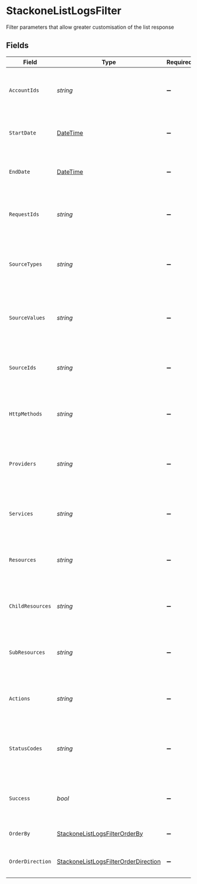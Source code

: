 # StackoneListLogsFilter

Filter parameters that allow greater customisation of the list response


## Fields

| Field                                                                                                 | Type                                                                                                  | Required                                                                                              | Description                                                                                           | Example                                                                                               |
| ----------------------------------------------------------------------------------------------------- | ----------------------------------------------------------------------------------------------------- | ----------------------------------------------------------------------------------------------------- | ----------------------------------------------------------------------------------------------------- | ----------------------------------------------------------------------------------------------------- |
| `AccountIds`                                                                                          | *string*                                                                                              | :heavy_minus_sign:                                                                                    | A comma-separated list of account IDs to filter the results by.                                       | 45355976281015164504,45355976281015164505                                                             |
| `StartDate`                                                                                           | [DateTime](https://learn.microsoft.com/en-us/dotnet/api/system.datetime?view=net-5.0)                 | :heavy_minus_sign:                                                                                    | A ISO8601 date string to filter the results by start_date.                                            | 2020-01-01T00:00:00.000Z                                                                              |
| `EndDate`                                                                                             | [DateTime](https://learn.microsoft.com/en-us/dotnet/api/system.datetime?view=net-5.0)                 | :heavy_minus_sign:                                                                                    | A ISO8601 date string to filter the results by end_date.                                              | 2020-01-01T00:00:00.000Z                                                                              |
| `RequestIds`                                                                                          | *string*                                                                                              | :heavy_minus_sign:                                                                                    | A comma-separated list of request IDs to filter the results by.                                       | adbf752f-6457-4ddd-89b3-98ae2252b83b,adbf752f-6457-4ddd-89b3-98ae2252b83c                             |
| `SourceTypes`                                                                                         | *string*                                                                                              | :heavy_minus_sign:                                                                                    | A comma-separated list of source types to filter the results by.                                      | DASHBOARD,SYNTHETIC_WEBHOOK                                                                           |
| `SourceValues`                                                                                        | *string*                                                                                              | :heavy_minus_sign:                                                                                    | A comma-separated list of source values to filter the results by.                                     |                                                                                                       |
| `SourceIds`                                                                                           | *string*                                                                                              | :heavy_minus_sign:                                                                                    | A comma-separated list of source IDs to filter the results by.                                        |                                                                                                       |
| `HttpMethods`                                                                                         | *string*                                                                                              | :heavy_minus_sign:                                                                                    | A comma-separated list of HTTP methods to filter the results by.                                      | GET,POST                                                                                              |
| `Providers`                                                                                           | *string*                                                                                              | :heavy_minus_sign:                                                                                    | A comma-separated list of provider keys to filter the results by.                                     | ashby,greenhouse                                                                                      |
| `Services`                                                                                            | *string*                                                                                              | :heavy_minus_sign:                                                                                    | A comma-separated list of services to filter the results by.                                          | hris,ats                                                                                              |
| `Resources`                                                                                           | *string*                                                                                              | :heavy_minus_sign:                                                                                    | A comma-separated list of resources to filter the results by.                                         | employees,users                                                                                       |
| `ChildResources`                                                                                      | *string*                                                                                              | :heavy_minus_sign:                                                                                    | A comma-separated list of child resources to filter the results by.                                   | documents,time-off                                                                                    |
| `SubResources`                                                                                        | *string*                                                                                              | :heavy_minus_sign:                                                                                    | A comma-separated list of sub resources to filter the results by.                                     | documents,employees                                                                                   |
| `Actions`                                                                                             | *string*                                                                                              | :heavy_minus_sign:                                                                                    | A comma-separated list of actions to filter the results by.                                           | download,upload                                                                                       |
| `StatusCodes`                                                                                         | *string*                                                                                              | :heavy_minus_sign:                                                                                    | A comma-separated list of status codes to filter the results by.                                      | 200,400                                                                                               |
| `Success`                                                                                             | *bool*                                                                                                | :heavy_minus_sign:                                                                                    | A boolean value to filter the results by success or failure.                                          | true                                                                                                  |
| `OrderBy`                                                                                             | [StackoneListLogsFilterOrderBy](../../Models/Requests/StackoneListLogsFilterOrderBy.md)               | :heavy_minus_sign:                                                                                    | The field to order the results by.                                                                    | created_at                                                                                            |
| `OrderDirection`                                                                                      | [StackoneListLogsFilterOrderDirection](../../Models/Requests/StackoneListLogsFilterOrderDirection.md) | :heavy_minus_sign:                                                                                    | The direction to order the results by.                                                                | asc                                                                                                   |